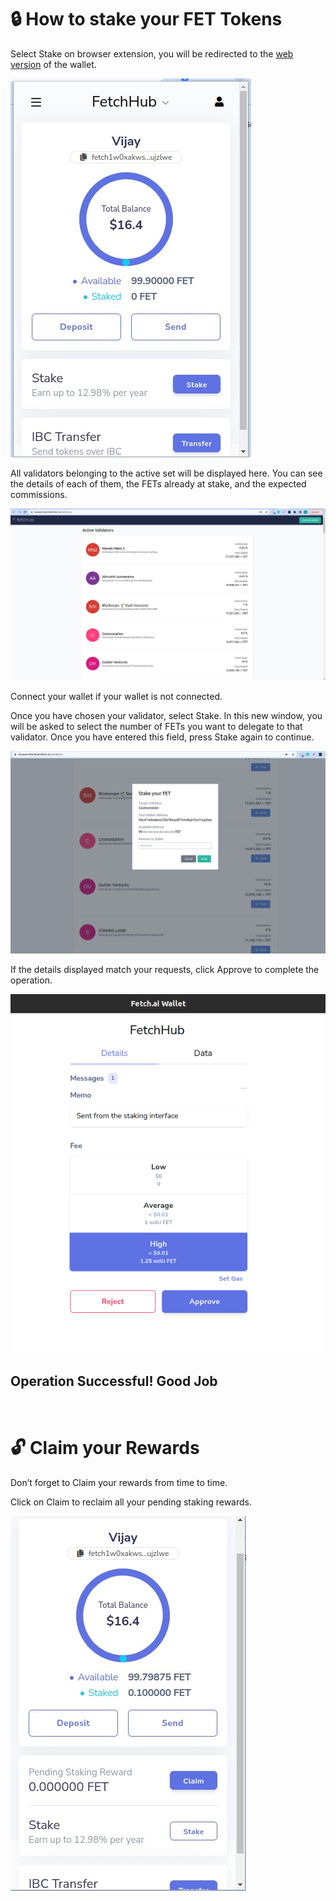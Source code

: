 # 🔒 How to stake your FET Tokens

Select Stake on browser extension, you will be redirected to the [web version](https://browse-fetchhub.fetch.ai/validators) of the wallet.

![Stake your FET tokens](../../images/stake.jpg)

All validators belonging to the active set will be displayed here. You can see the details of each of them, the FETs already at stake, and the expected commissions.

![Wallet extension web version](../../images/wallet_web_version.jpg)

Connect your wallet if your wallet is not connected. 

Once you have chosen your validator, select Stake.
In this new window, you will be asked to select the number of FETs you want to delegate to that validator. Once you have entered this field, press Stake again to continue.

![Stake your FET](../../images/stake_your_fet.png)

If the details displayed match your requests, click Approve to complete the operation.

![Approve staking request](../../images/approve_staking_request.png)

## **Operation Successful! Good Job**
<br/>

# 🔓 Claim your Rewards

Don’t forget to Claim your rewards from time to time.

Click on Claim to reclaim all your pending staking rewards.

![Claim staking reward](../../images/claim_reward.jpg)
